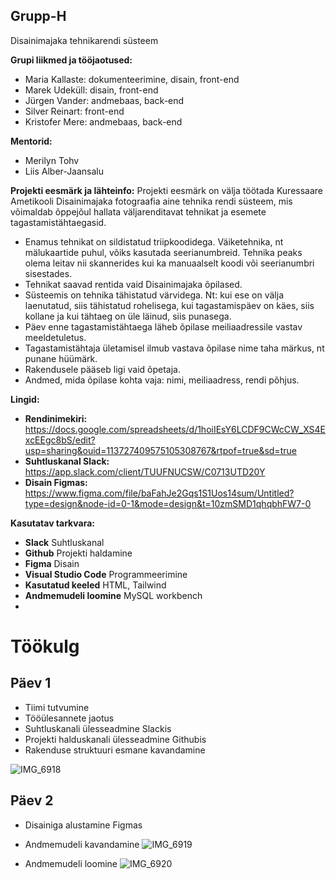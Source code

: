 ## Grupp-H
Disainimajaka tehnikarendi süsteem

**Grupi liikmed ja tööjaotused:**

- Maria Kallaste: dokumenteerimine, disain, front-end
- Marek Udeküll: disain, front-end
- Jürgen Vander: andmebaas, back-end
- Silver Reinart: front-end
- Kristofer Mere: andmebaas, back-end

**Mentorid:**
- Merilyn Tohv
- Liis Alber-Jaansalu

**Projekti eesmärk ja lähteinfo:**
Projekti eesmärk on välja töötada Kuressaare Ametikooli Disainimajaka fotograafia aine tehnika rendi süsteem, mis võimaldab õppejõul hallata väljarenditavat tehnikat ja esemete tagastamistähtaegasid.

- Enamus tehnikat on sildistatud triipkoodidega. Väiketehnika, nt mälukaartide puhul, võiks kasutada seerianumbreid. Tehnika peaks olema leitav nii skannerides kui ka manuaalselt koodi või seerianumbri sisestades.
- Tehnikat saavad rentida vaid Disainimajaka õpilased.
- Süsteemis on tehnika tähistatud värvidega. Nt: kui ese on välja laenutatud, siis tähistatud rohelisega, kui tagastamispäev on käes, siis kollane ja kui tähtaeg on üle läinud, siis punasega.
- Päev enne tagastamistähtaega läheb õpilase meiliaadressile vastav meeldetuletus.
- Tagastamistähtaja ületamisel ilmub vastava õpilase nime taha märkus, nt punane hüümärk.
- Rakendusele pääseb ligi vaid õpetaja.
- Andmed, mida õpilase kohta vaja: nimi, meiliaadress, rendi põhjus.
  
**Lingid:**
- **Rendinimekiri:** https://docs.google.com/spreadsheets/d/1hoiIEsY6LCDF9CWcCW_XS4ExcEEgc8bS/edit?usp=sharing&ouid=113727409575105308767&rtpof=true&sd=true
- **Suhtluskanal Slack:** https://app.slack.com/client/TUUFNUCSW/C0713UTD20Y
- **Disain Figmas:** https://www.figma.com/file/baFahJe2Gqs1S1Uos14sum/Untitled?type=design&node-id=0-1&mode=design&t=10zmSMD1qhqbhFW7-0

**Kasutatav tarkvara:**
* **Slack** Suhtluskanal
* **Github** Projekti haldamine
* **Figma** Disain
* **Visual Studio Code** Programmeerimine
* **Kasutatud keeled** HTML, Tailwind
* **Andmemudeli loomine** MySQL workbench
* 

# Töökulg

## Päev 1
* Tiimi tutvumine
* Tööülesannete jaotus
* Suhtluskanali ülesseadmine Slackis
* Projekti halduskanali ülesseadmine Githubis
* Rakenduse struktuuri esmane kavandamine

![IMG_6918](https://github.com/mariakallaste/Grupp-H/assets/144336453/c9dee5c0-768f-49e1-87c7-38d10cedd497)


## Päev 2
* Disainiga alustamine Figmas
* Andmemudeli kavandamine
![IMG_6919](https://github.com/mariakallaste/Grupp-H/assets/144336453/96b914d4-dcf0-440b-a65d-ebffc179d0e4)

* Andmemudeli loomine
![IMG_6920](https://github.com/mariakallaste/Grupp-H/assets/144336453/4fc9da2f-185e-4595-9fc1-44dd1b630934)




